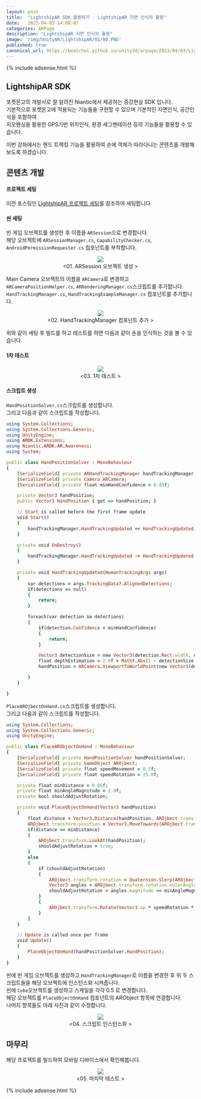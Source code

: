 ```yaml
---
layout: post
title:  "LightshipAR SDK 활용하기 - LightshipAR 지면 인식의 활용"
date:   2023-04-03 14:00:07
categories: ARPage
description: "LightshipAR 지면 인식의 활용"
image: '/img/UnityAR/LightshipAR/01/00.PNG'
published: true
canonical_url: https://beatchoi.github.io/unity3d/arpage/2023/04/03/Lightship3/
---
```

  
  
  {% include adsense.html %}
  
  
## LightshipAR SDK  
포켓몬고의 개발사로 잘 알려진 Niantic에서 제공하는 증강현실 SDK 입니다.  
기본적으로 포켓몬고에 적용되는 기능들을 구현할 수 있으며 기본적인 지면인식, 공간인식을 포함하여  
지오펜싱을 활용한 GPS기반 위치인식, 환경 세그멘테이션 등의 기능들을 활용할 수 있습니다.  
  
이번 강좌에서는 핸드 트랙킹 기능을 활용하여 손에 객체가 따라다니는 콘텐츠를 개발해 보도록 하겠습니다.  
  
## 콘텐츠 개발
#### 프로젝트 세팅
  
이전 포스팅인 [LightshipAR 프로젝트 세팅](https://beatchoi.github.io/arpage/2022/08/08/Lightship1/)를 참조하여 세팅합니다.  
    
  
#### 씬 세팅
빈 게임 오브젝트를 생성한 후 이름을 `ARSession`으로 변경합니다.  
해당 오브젝트에 `ARSessionManager.cs`, `CapabilityChecker.cs`, `AndroidPermissionRequester.cs` 컴포넌트를 부착합니다.  
  
<p align="center"><img src="/img/UnityAR/LightshipAR/03/01.PNG"><br/>
<01. ARSession 오브젝트 생성 ></p>  
  
  
Main Camera 오브젝트의 이름을 `ARCamera`로 변경하고  
`ARCameraPositionHelper.cs`, `ARRenderingManager.cs`스크립트를 추가합니다.  
`HandTrackingManager.cs`, `HandTrackingExampleManager.cs` 컴포넌트를 추가합니다.  
  
<p align="center"><img src="/img/UnityAR/LightshipAR/04/1.png"><br/>
<02. HandTrackingManager 컴포넌트 추가 ></p>  
  

위와 같이 세팅 후 빌드를 하고 테스트를 하면 다음과 같이 손을 인식하는 것을 볼 수 있습니다.  
  
#### 1차 테스트
<p align="center"><img src="/img/UnityAR/LightshipAR/04/2.png"><br/>
<03. 1차 테스트 ></p> 
  
  
#### 스크립트 생성  
  
`HandPositionSolver.cs`스크립트를 생성합니다.  
그리고 다음과 같이 스크립트를 작성합니다.  
  
```ruby
using System.Collections;
using System.Collections.Generic;
using UnityEngine;
using ARDK.Extensions;
using Niantic.ARDK.AR.Awareness;
using System;

public class HandPositionSolver : MonoBehaviour
{
    [SerializeField] private ARHandTrackingManager handTrackingManager;
    [SerializeField] private Camera ARCamera;
    [SerializeField] private float minHandConfidence = 0.85f;

    private Vector3 handPosition;
    public Vector3 HandPosition { get => handPosition; }

    // Start is called before the first frame update
    void Start()
    {
        handTrackingManager.HandTrackingUpdated += HandTrackingUpdated;
    }

    private void OnDestroy()
    {
        handTrackingManager.HandTrackingUpdated -= HandTrackingUpdated;
    }

    private void HandTrackingUpdated(HumanTrackingArgs args)
    {
        var detections = args.TrackingData?.AlignedDetections;
        if(detections == null)
        {
            return;
        }

        foreach(var detection in detections)
        {
            if(detection.Confidence < minHandConfidence)
            {
                return;
            }

            Vector3 detectionSize = new Vector3(detection.Rect.width, detection.Rect.height, 0);
            float depthEstimation = 2.0f + Mathf.Abs(1 - detectionSize.magnitude);
            handPosition = ARCamera.ViewportToWorldPoint(new Vector3(detection.Rect.center.x, 1 - detection.Rect.center.y, depthEstimation));

        }
    }

}
```
  
  

`PlaceAROjbectOnHand.cs`스크립트를 생성합니다.  
그리고 다음과 같이 스크립트를 작성합니다.  
  
```ruby
using System.Collections;
using System.Collections.Generic;
using UnityEngine;

public class PlaceARObjectOnHand : MonoBehaviour
{
    [SerializeField] private HandPositionSolver handPositionSolver;
    [SerializeField] private GameObject AROjbect;
    [SerializeField] private float speedMovement = 0.5f;
    [SerializeField] private float speedRotation = 25.0f;

    private float minDistance = 0.05f;
    private float minAngleMagnitude = 2.0f;
    private bool shouldAdjustRotation;

    private void PlaceObjectOnHand(Vector3 handPosition)
    {
        float distance = Vector3.Distance(handPosition, AROjbect.transform.position);
        AROjbect.transform.position = Vector3.MoveTowards(AROjbect.transform.position, handPosition, speedMovement * Time.deltaTime);
        if(distance >= minDistance)
        {
            AROjbect.transform.LookAt(handPosition);
            shouldAdjustRotation = true;
        }
        else
        {
            if (shouldAdjustRotation)
            {
                AROjbect.transform.rotation = Quaternion.Slerp(AROjbect.transform.rotation, Quaternion.identity, 2 * Time.deltaTime);
                Vector3 angles = AROjbect.transform.rotation.eulerAngles;
                shouldAdjustRotation = angles.magnitude >= minAngleMagnitude;
            }
            {
                AROjbect.transform.Rotate(Vector3.up * speedRotation * Time.deltaTime);
            }
        }
    }

    // Update is called once per frame
    void Update()
    {
        PlaceObjectOnHand(handPositionSolver.HandPosition);
    }
}
```
  
  
씬에 빈 게임 오브젝트를 생성하고 `HandTrackingManager`로 이름을 변경한 후 위 두 스크립트들을 해당 오브젝트에 인스턴스화 시켜줍니다.  
씬에 `Cube`오브젝트를 생성하고 스케일을 각각 0.5 로 변경합니다.  
해당 오브젝트를 `PlaceObjectOnHand` 컴포넌트의 ARObject 항목에 연결합니다.  
나머지 항목들도 아래 사진과 같이 수정합니다.  
  
<p align="center"><img src="/img/UnityAR/LightshipAR/04/3.png"><br/>
<04. 스크립트 인스턴스화 ></p>  
  
  
## 마무리
해당 프로젝트를 빌드하여 모바일 디바이스에서 확인해봅니다.  
  
<p align="center"><img src="/img/UnityAR/LightshipAR/04/4.png"><br/>
<05. 마지막 테스트 ></p>  
  
  
  
  {% include adsense.html %}
  
  
  
